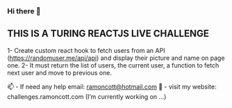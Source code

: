 ### Hi there 👋

<!--
**ramon1604/ramon1604** is a ✨ _special_ ✨ repository because its `README.md` (this file) appears on your GitHub profile.

Here are some ideas to get you started:

- 🔭 I’m currently working on ...
- 🌱 I’m currently learning ...
- 👯 I’m looking to collaborate on ...
- 🤔 I’m looking for help with ...
- 💬 Ask me about ...
- 📫 How to reach me: ...
- 😄 Pronouns: ...
- ⚡ Fun fact: ...
-->

THIS IS A TURING REACTJS LIVE CHALLENGE
---------------------------------------

1- Create custom react hook to fetch users from an API (https://randomuser.me/api/api) and display their picture and name on page one.
2- It must return the list of users, the current user, a function to  fetch next user and move to previous one.

📫  -   If need any help email: ramoncott@hotmail.com
🔭  -   visit my website: challenges.ramoncott.com (I’m currently working on ...)